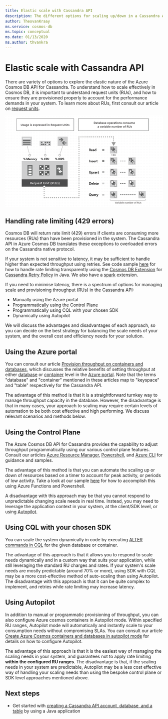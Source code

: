 ```yaml
---
title: Elastic scale with Cassandra API
description: The different options for scaling up/down in a Cassandra API account and their advantages/disadvantages
author: TheovanKraay
ms.service: cosmos-db
ms.topic: conceptual
ms.date: 01/13/2020
ms.author: thvankra
---
```


# Elastic scale with Cassandra API

There are variety of options to explore the elastic nature of the Azure Cosmos DB API for Cassandra. To understand how to scale effectively in Cosmos DB, it is important to understand request units (RUs), and how to ensure they are provisioned properly to account for the performance demands in your system. To learn more about RUs, first consult our article on [request units](https://docs.microsoft.com/azure/cosmos-db/request-units). 

![Database operations consume Request Units](./media/request-units/request-units.png)

## Handling rate limiting (429 errors)

Cosmos DB will return rate limit (429) errors if clients are consuming more resources (RUs) than have been provisioned in the system. The Cassandra API in Azure Cosmos DB translates these exceptions to overloaded errors on the Cassandra native protocol. 

If your system is not sensitive to latency, it may be sufficient to handle higher than expected throughput using retries. See code sample [here](https://github.com/Azure-Samples/azure-cosmos-cassandra-java-retry-sample) for how to handle rate limiting transparently using the [Cosmos DB Extension](https://github.com/Azure/azure-cosmos-cassandra-extensions) for [Cassandra Retry Policy](https://docs.datastax.com/en/drivers/java/2.0/com/datastax/driver/core/policies/RetryPolicy.html) in Java. We also have a [spark](https://mvnrepository.com/artifact/com.microsoft.azure.cosmosdb/azure-cosmos-cassandra-spark-helper) extension.

If you need to minimise latency, there is a spectrum of options for managing scale and provisioning throughput (RUs) in the Cassandra API:

* Manually using the Azure portal
* Programmatically using the Control Plane
* Programmatically using CQL with your chosen SDK
* Dynamically using Autopilot

We will discuss the advantages and disadvantages of each approach, so you can decide on the best strategy for balancing the scale needs of your system, and the overall cost and efficiency needs for your solution.

## Using the Azure portal

You can consult our article [Provision throughput on containers and databases](https://docs.microsoft.com/azure/cosmos-db/set-throughput), which discusses the relative benefits of setting throughput at either [database](https://docs.microsoft.com/azure/cosmos-db/set-throughput#set-throughput-on-a-database) or [container](https://docs.microsoft.com/azure/cosmos-db/set-throughput#set-throughput-on-a-container) level in the [Azure portal](https://docs.microsoft.com/azure/cosmos-db/set-throughput#set-throughput-on-a-database-and-a-container). Note that the terms "database" and "container" mentioned in these articles map to "keyspace" and "table" respectively for the Cassandra API.

The advantage of this method is that it is a straightforward turnkey way to manage throughput capacity in the database. However, the disadvantage is that in many cases, your approach to scaling may require certain levels of automation to be both cost effective and high performing. We discuss relevant scenarios and methods below.

## Using the Control Plane

The Azure Cosmos DB API for Cassandra provides the capability to adjust throughput programmatically using our various control plane features. Consult our articles [Azure Resource Manager](https://docs.microsoft.com/azure/cosmos-db/manage-cassandra-with-resource-manager), [Powershell](https://docs.microsoft.com/azure/cosmos-db/powershell-samples-cassandra), and [Azure CLI](https://docs.microsoft.com/azure/cosmos-db/cli-samples-cassandra) for guidance and samples.

The advantage of this method is that you can automate the scaling up or down of resources based on a timer to account for peak activity, or periods of low activity. Take a look at our sample [here](https://github.com/Azure-Samples/azure-cosmos-throughput-scheduler) for how to accomplish this using Azure Functions and Powershell.

A disadvantage with this approach may be that you cannot respond to unpredictable changing scale needs in real time. Instead, you may need to leverage the application context in your system, at the client/SDK level, or using [Autopilot](https://docs.microsoft.com/azure/cosmos-db/provision-throughput-autopilot).

## Using CQL with your chosen SDK

You can scale the system dynamically in code by executing [ALTER commands in CQL](https://docs.microsoft.com/azure/cosmos-db/cassandra-support#keyspace-and-table-options) for the given database or container.

The advantage of this approach is that it allows you to respond to scale needs dynamically and in a custom way that suits your application, while still leveraging the standard RU charges and rates. If your system's scale needs are mostly predictable (around 70% or more), using SDK with CQL may be a more cost-effective method of auto-scaling than using Autopilot. The disadvantage with this approach is that it can be quite complex to implement, and retries while rate limiting may increase latency.

## Using Autopilot

In addition to manual or programmatic provisioning of throughput, you can also configure Azure cosmos containers in Autopilot mode. Within specified RU ranges, Autopilot mode will automatically and instantly scale to your consumption needs without compromising SLAs. You can consult our article [Create Azure Cosmos containers and databases in autopilot mode](https://docs.microsoft.com/azure/cosmos-db/provision-throughput-autopilot) for details on how to configure Autopilot.

The advantage of this approach is that it is the easiest way of managing the scaling needs in your system, and guarantees not to apply rate limiting **within the configured RU ranges**. The disadvantage is that, if the scaling needs in your system are predictable, Autopilot may be a less cost effective way of handling your scaling needs than using the bespoke control plane or SDK level approaches mentioned above.

## Next steps

- Get started with [creating a Cassandra API account, database, and a table](create-cassandra-api-account-java.md) by using a Java application